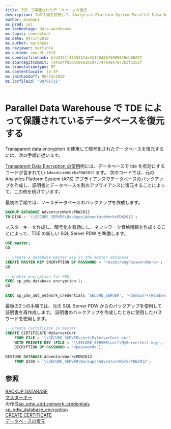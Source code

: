 ```yaml
---
title: TDE で保護されたデータベースの復元
description: 次の手順を使用して、Analytics Platform System Parallel Data Warehouse での transparent data encryption を使用して暗号化されたデータベースを復元します。
author: mzaman1
ms.prod: sql
ms.technology: data-warehouse
ms.topic: conceptual
ms.date: 04/17/2018
ms.author: murshedz
ms.reviewer: martinle
ms.custom: seo-dt-2019
ms.openlocfilehash: bfd345ff4f55311de41140d5675809838eb06297
ms.sourcegitcommit: 7345e4f05d6c06e1bcd73747a4a47873b3f3251f
ms.translationtype: MT
ms.contentlocale: ja-JP
ms.lasthandoff: 08/24/2020
ms.locfileid: "88766721"
---
```

# <a name="restore-a-database-protected-by-tde-in-parallel-data-warehouse"></a>Parallel Data Warehouse で TDE によって保護されているデータベースを復元する
Transparent data encryption を使用して暗号化されたデータベースを復元するには、次の手順に従います。  
  
[Transparent Data Encryption の使用](transparent-data-encryption.md#using-tde)例には、データベースで tde を有効にするコードが含まれてい `AdventureWorksPDW2012` ます。 次のコードでは、元の Analytics Platform System (APS) アプライアンスでデータベースのバックアップを作成し、証明書とデータベースを別のアプライアンスに復元することによって、この例を続けています。  
  
最初の手順では、ソースデータベースのバックアップを作成します。  
  
```sql  
BACKUP DATABASE AdventureWorksPDW2012   
TO DISK = '\\SECURE_SERVER\Backups\AdventureWorksPDW2012';  
```  
  
マスターキーを作成し、暗号化を有効にし、ネットワーク資格情報を作成することによって、TDE の新しい SQL Server PDW を準備します。  
  
```sql  
USE master;  
GO  
  
-- Create a database master key in the master database  
CREATE MASTER KEY ENCRYPTION BY PASSWORD = '<UseStrongPasswordHere>';  
GO  
  
-- Enable encryption for PDW  
EXEC sp_pdw_database_encryption 1;  
GO  
  
EXEC sp_pdw_add_network_credentials 'SECURE_SERVER', '<domain>\<Windows_user>', '<password>';  
```  
  
最後の2つの手順では、元の SQL Server PDW からのバックアップを使用して証明書を再作成します。 証明書のバックアップを作成したときに使用したパスワードを使用します。  
  
```sql  
-- Create certificate in master  
CREATE CERTIFICATE MyServerCert  
    FROM FILE = '\\SECURE_SERVER\cert\MyServerCert.cer'   
    WITH PRIVATE KEY (FILE = '\\SECURE_SERVER\cert\MyServerCert.key',   
    DECRYPTION BY PASSWORD = '<password>');  
  
RESTORE DATABASE AdventureWorksPDW2012   
    FROM DISK = '\\SECURE_SERVER\Backups\AdventureWorksPDW2012';  
```  
  
## <a name="see-also"></a>参照  
[BACKUP DATABASE](../t-sql/statements/backup-transact-sql.md?view=aps-pdw-2016)  
[マスターキー](../t-sql/statements/create-master-key-transact-sql.md)  
 の作成[sp_pdw_add_network_credentials](../relational-databases/system-stored-procedures/sp-pdw-add-network-credentials-sql-data-warehouse.md)  
[sp_pdw_database_encryption](../relational-databases/system-stored-procedures/sp-pdw-database-encryption-sql-data-warehouse.md)  
[CREATE CERTIFICATE](../t-sql/statements/create-certificate-transact-sql.md)  
[データベースの復元](../t-sql/statements/restore-statements-transact-sql.md?view=aps-pdw-2016)
